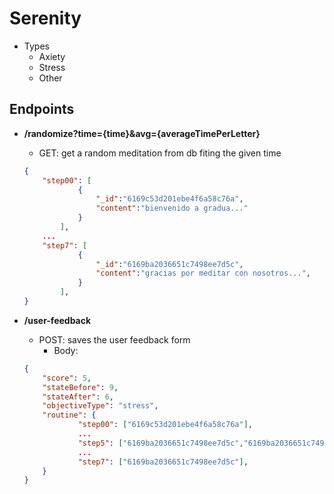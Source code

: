 # Serenity

* Types
    * Axiety
    * Stress
    * Other
## Endpoints
* **/randomize?time={time}&avg={averageTimePerLetter}**
    * GET: get a random meditation from db fiting the given time
    ```json
    {
        "step00": [
                {
                    "_id":"6169c53d201ebe4f6a58c76a", 
                    "content":"bienvenido a gradua..."
                }
            ],
        ...
        "step7": [
                {
                    "_id":"6169ba2036651c7498ee7d5c",
                    "content":"gracias por meditar con nosotros...",
                }
            ],
    }
    ```

* **/user-feedback**
    * POST: saves the user feedback form
        * Body: 
    ```Json
    {
        "score": 5,
        "stateBefore": 9,
        "stateAfter": 6,
        "objectiveType": "stress",
        "routine": {
                "step00": ["6169c53d201ebe4f6a58c76a"],
                ...
                "step5": ["6169ba2036651c7498ee7d5c","6169ba2036651c7498ee7d5d"],
                ...
                "step7": ["6169ba2036651c7498ee7d5c"],
        }
    }
    ```